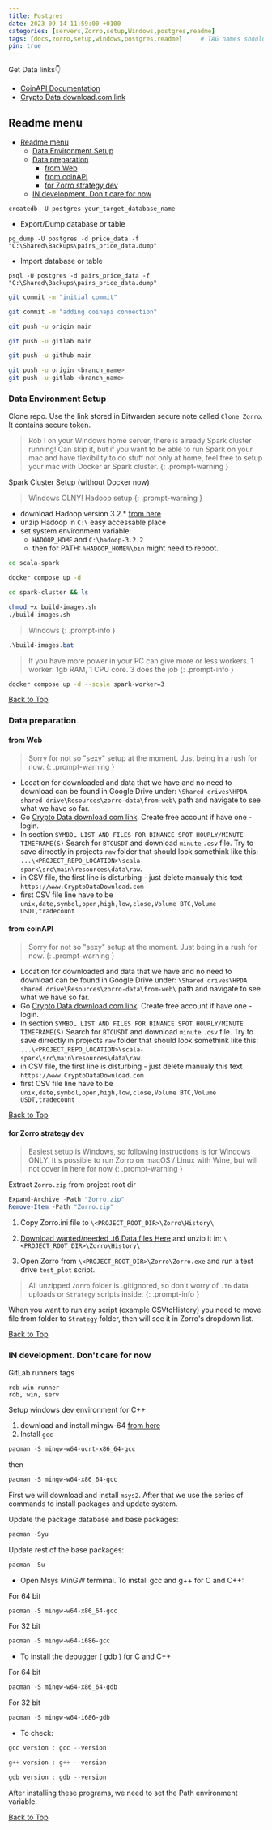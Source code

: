 ```yaml
---
title: Postgres
date: 2023-09-14 11:59:00 +0100
categories: [servers,Zorro,setup,Windows,postgres,readme]
tags: [docs,zorro,setup,windows,postgres,readme]     # TAG names should always be lowercase
pin: true
---
```


Get Data links👇

- [CoinAPI Documentation](https://docs.coinapi.io/market-data/rest-api)
- [Crypto Data download.com link](https://www.cryptodatadownload.com/data/binance/)

## Readme menu

- [Readme menu](#readme-menu)
  - [Data Environment Setup](#data-environment-setup)
  - [Data preparation](#data-preparation)
    - [from Web](#from-web)
    - [from coinAPI](#from-coinapi)
    - [for Zorro strategy dev](#for-zorro-strategy-dev)
  - [IN development. Don't care for now](#in-development-dont-care-for-now)

```psql
createdb -U postgres your_target_database_name
```

- Export/Dump database or table

```psql
pg_dump -U postgres -d price_data -f "C:\Shared\Backups\pairs_price_data.dump"
```

- Import database or table

```psql
psql -U postgres -d pairs_price_data -f "C:\Shared\Backups\pairs_price_data.dump"
```



```bash
git commit -m "initial commit"
```

```bash
git commit -m "adding coinapi connection"
```

```bash
git push -u origin main
```

```bash
git push -u gitlab main
```

```bash
git push -u github main
```

```bash
git push -u origin <branch_name>
git push -u gitlab <branch_name>
```

### Data Environment Setup

Clone repo. Use the link stored in Bitwarden secure note called `Clone Zorro`. It contains secure token.

> Rob ! on your Windows home server, there is already Spark cluster running! Can skip it, but if you want to be able to run Spark on your mac and have flexibility to do stuff not only at home, feel free to setup your mac with Docker ar Spark cluster.
{: .prompt-warning }

Spark Cluster Setup (without Docker now)

> Windows OLNY! Hadoop setup
{: .prompt-warning }

- download Hadoop version 3.2.* [from here](https://github.com/cdarlint/winutils)
- unzip Hadoop in `C:\` easy accessable place
- set system environment variable:
  - `HADOOP_HOME` and `C:\hadoop-3.2.2`
  - then for PATH: `%HADOOP_HOME%\bin`
might need to reboot.

```bash
cd scala-spark
```

```bash
docker compose up -d
```

```bash
cd spark-cluster && ls
```

```bash
chmod +x build-images.sh
./build-images.sh
```

> Windows
{: .prompt-info }

```powershell
.\build-images.bat
```

> If you have more power in your PC can give more or less workers. 1 worker: 1gb RAM, 1 CPU core. 3 does the job
{: .prompt-info }

```bash
docker compose up -d --scale spark-worker=3
```

[Back to Top](#readme-menu)

### Data preparation

#### from Web

> Sorry for not so "sexy" setup at the moment. Just being in a rush for now.
{: .prompt-warning }

- Location for downloaded and data that we have and no need to download can be found in Google Drive under: `\Shared drives\HPDA shared drive\Resources\zorro-data\from-web\` path and navigate to see what we have so far.
- Go [Crypto Data download.com link](https://www.cryptodatadownload.com/data/binance/). Create free account if have one - login.
- In section `SYMBOL LIST AND FILES FOR BINANCE SPOT HOURLY/MINUTE TIMEFRAME(S)` Search for `BTCUSDT` and download `minute` `.csv` file. Try to save dirrectly in projects `raw` folder that should look somethink like this: `...\<PROJECT_REPO_LOCATION>\scala-spark\src\main\resources\data\raw`.
- in CSV file, the first line is disturbing - just delete manualy this text `https://www.CryptoDataDownload.com`
- first CSV file line have to be `unix,date,symbol,open,high,low,close,Volume BTC,Volume USDT,tradecount`

#### from coinAPI

> Sorry for not so "sexy" setup at the moment. Just being in a rush for now.
{: .prompt-warning }

- Location for downloaded and data that we have and no need to download can be found in Google Drive under: `\Shared drives\HPDA shared drive\Resources\zorro-data\from-web\` path and navigate to see what we have so far.
- Go [Crypto Data download.com link](https://www.cryptodatadownload.com/data/binance/). Create free account if have one - login.
- In section `SYMBOL LIST AND FILES FOR BINANCE SPOT HOURLY/MINUTE TIMEFRAME(S)` Search for `BTCUSDT` and download `minute` `.csv` file. Try to save dirrectly in projects `raw` folder that should look somethink like this: `...\<PROJECT_REPO_LOCATION>\scala-spark\src\main\resources\data\raw`.
- in CSV file, the first line is disturbing - just delete manualy this text `https://www.CryptoDataDownload.com`
- first CSV file line have to be `unix,date,symbol,open,high,low,close,Volume BTC,Volume USDT,tradecount`

[Back to Top](#readme-menu)

#### for Zorro strategy dev

> Easiest setup is Windows, so following instructions is for Windows ONLY. It's possible to run Zorro on macOS / Linux with Wine, but will not cover in here for now
{: .prompt-warning }

Extract `Zorro.zip` from project root dir

```powershell
Expand-Archive -Path "Zorro.zip"
Remove-Item -Path "Zorro.zip"
```

1. Copy Zorro.ini file to `\<PROJECT_ROOT_DIR>\Zorro\History\`

2. [Download wanted/needed .t6 Data files Here](https://drive.google.com/drive/folders/18pgkha-lJdYKEz5vwGyM9AoOzfD6pXoG?usp=share_link) and unzip it in: `\<PROJECT_ROOT_DIR>\Zorro\History\`

3. Open Zorro from `\<PROJECT_ROOT_DIR>\Zorro\Zorro.exe` and run a test drive `test_plot` script.

> All unzipped `Zorro` folder is .gitignored, so don't worry of `.t6` data uploads or `Strategy` scripts inside.
{: .prompt-info }

When you want to run any script (example CSVtoHistory) you need to move file from folder to `Strategy` folder, then will see it in Zorro's dropdown list.

[Back to Top](#readme-menu)

### IN development. Don't care for now

GitLab runners tags

```text
rob-win-runner
rob, win, serv
```

Setup windows dev environment for C++

1. download and install mingw-64 [from here](https://www.mingw-w64.org/)
2. Install `gcc`

```powershell
pacman -S mingw-w64-ucrt-x86_64-gcc
```

then

```powershell
pacman -S mingw-w64-x86_64-gcc
```

First we will download and install `msys2`. After that we use the series of commands to install packages and update system.

Update the package database and base packages:

```powershell
pacman -Syu
```

Update rest of the base packages:

```powershell
pacman -Su
```

- Open Msys MinGW terminal. To install gcc and g++ for C and C++:

For 64 bit

```powershell
pacman -S mingw-w64-x86_64-gcc
```

For 32 bit

```powershell
pacman -S mingw-w64-i686-gcc
```

- To install the debugger ( gdb ) for C and C++

For 64 bit

```powershell
pacman -S mingw-w64-x86_64-gdb
```

For 32 bit

```powershell
pacman -S mingw-w64-i686-gdb
```

- To check:

```powershell
gcc version : gcc --version
```

```powershell
g++ version : g++ --version
```

```powershell
gdb version : gdb --version
```

After installing these programs, we need to set the Path environment variable.

[Back to Top](#readme-menu)